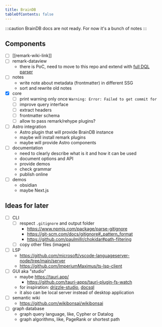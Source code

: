 ```yaml
---
title: BrainDB
tableOfContents: false
---
```


:::caution
BrainDB docs are not ready. For now it's a bunch of notes
:::

## Components

- [ ] [[remark-wiki-link]]
- [ ] remark-dataview
  - there is PoC, need to move to this repo and extend with [full DQL parser](https://github.com/blacksmithgu/obsidian-dataview/blob/master/src/query/parse.ts)
- [ ] notes
  - write note about metadata (frontmatter) in different SSG
  - sort and rewrite old notes
- [x] core
  - [ ] print warning only once `Warning: Error: Failed to get commit for`
  - [ ] improve query interface
  - [ ] extract headers
  - [ ] frontmatter schema
  - [ ] allow to pass remark/rehype plugins?
- [ ] Astro integration
  - Astro plugin that will provide BrainDB instance
  - maybe will install remark plugins
  - maybe will provide Astro components
- [ ] documentation
  - need to clearly describe what is it and how it can be used
  - document options and API
  - provide demos
  - check grammar
  - publish online
- [ ] demos
  - obsidian
  - maybe Next.js

## Ideas for later

- [ ] CLI
  - [ ] respect `.gitignore` and output folder
    - https://www.npmjs.com/package/parse-gitignore
    - https://git-scm.com/docs/gitignore#_pattern_format
    - https://github.com/paulmillr/chokidar#path-filtering
  - [ ] copy other files (images)
- [ ] LSP
  - https://github.com/microsoft/vscode-languageserver-node/tree/main/server
  - https://github.com/ImperiumMaximus/ts-lsp-client
- [ ] GUI aka "studio"
  - maybe https://tauri.app/
    - https://github.com/tauri-apps/tauri-plugin-fs-watch
  - for inspiration: [drizzle-studio](https://orm.drizzle.team/drizzle-studio/overview), [docsql](https://github.com/peterbe/docsql)
  - it also can be local server instead of desktop application
- [ ] semantic wiki
  - https://github.com/wikibonsai/wikibonsai
- [ ] graph database
  - graph query language, like, Cypher or Datalog
  - graph algorithms, like, PageRank or shortest path
